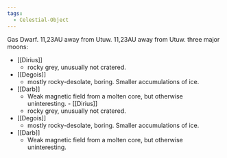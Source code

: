 ```yaml
---
tags:
  - Celestial-Object
---
```

Gas Dwarf. 11,23AU away from Utuw. 11,23AU away from Utuw. 
three major moons:
- [[Dirius]]
	- rocky grey, unusually not cratered.
- [[Degois]]
	- mostly rocky-desolate, boring. Smaller accumulations of ice.
- [[Darb]]
	- Weak magnetic field from a molten core, but otherwise uninteresting. - [[Dirius]]
	- rocky grey, unusually not cratered.
- [[Degois]]
	- mostly rocky-desolate, boring. Smaller accumulations of ice.
- [[Darb]]
	- Weak magnetic field from a molten core, but otherwise uninteresting. 